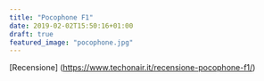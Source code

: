 ```yaml
---
title: "Pocophone F1"
date: 2019-02-02T15:50:16+01:00
draft: true
featured_image: "pocophone.jpg"
---
```

[Recensione] (https://www.techonair.it/recensione-pocophone-f1/)
